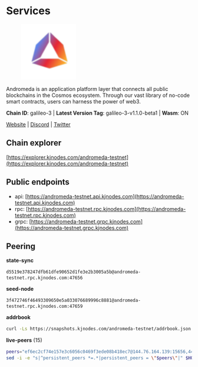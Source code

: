 # Services

<figure><img src="https://raw.githubusercontent.com/kj89/cosmos-images/main/logos/andromeda.png" width="150" alt=""><figcaption></figcaption></figure>

Andromeda is an application platform layer that connects all  public blockchains in the Cosmos ecosystem. Through our vast  library of no-code smart contracts, users can harness the power of web3.

**Chain ID**: galileo-3 | **Latest Version Tag**: galileo-3-v1.1.0-beta1 | **Wasm**: ON

[Website](https://www.andromedaprotocol.io) | [Discord](https://discord.gg/wzM3kSN3sE) | [Twitter](https://twitter.com/andromedaprot)




## Chain explorer
[https://explorer.kjnodes.com/andromeda-testnet](https://explorer.kjnodes.com/andromeda-testnet)

## Public endpoints

* api: [https://andromeda-testnet.api.kjnodes.com](https://andromeda-testnet.api.kjnodes.com)
* rpc: [https://andromeda-testnet.rpc.kjnodes.com](https://andromeda-testnet.rpc.kjnodes.com)
* grpc: [https://andromeda-testnet.grpc.kjnodes.com](https://andromeda-testnet.grpc.kjnodes.com)

## Peering

**state-sync**

```text
d5519e378247dfb61dfe90652d1fe3e2b3005a5b@andromeda-testnet.rpc.kjnodes.com:47656
```

**seed-node**

```text
3f472746f46493309650e5a033076689996c8881@andromeda-testnet.rpc.kjnodes.com:47659
```

**addrbook**
```bash
curl -Ls https://snapshots.kjnodes.com/andromeda-testnet/addrbook.json > $HOME/.andromedad/config/addrbook.json
```

**live-peers** (15)
```bash
peers="ef6ec2cf74e157e3c6056c0469f3ede08b418ec7@144.76.164.139:15656,443a51f595c9ca16273ca6146db1375e4223a91f@172.93.110.154:26656,7ff2aaa5c49a0907e52689cc90fa416ec70e06a4@185.245.182.152:30656,1d94f397352dc20be4b56e4bfd9305649cbac778@65.108.232.150:20095,99cebda3a65a35b9a6a8bef774c8b92c1e548aa5@65.108.226.26:36656,62f7aaafd73816bdaf685a6270541c1d1f8162ad@155.133.27.170:26656,3d25f45062b5f3f49a87d38300ca0f657a9c853f@84.252.159.238:02656,d5519e378247dfb61dfe90652d1fe3e2b3005a5b@65.109.68.190:47656,05b853c6022c51b2065665e66876e27aee9fed59@149.102.140.189:26656,0cc98f28ed826b3b43d2c88deb214ff01b36f6ce@159.69.126.18:15656,3b998a882d8d9bcb2869eef988af86254e0e9602@89.116.29.20:26656,ea0c590882f4fa490a4563e364d341e078ad138e@94.131.105.228:26656,e4d0c8cf6a3dbee8af43582bb14e6e1077028341@198.244.179.125:30170,4cd929e58c35970289659e402a582115671baaee@65.109.106.91:25656,0f966c78a7ac4722bd389f5c010efb8235ca8f73@65.108.227.112:14656"
sed -i -e "s|^persistent_peers *=.*|persistent_peers = \"$peers\"|" $HOME/.andromedad/config/config.toml
```
